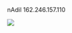 nAdil
162.246.157.110  

![](https://travis-ci.com/cmput401-fall2018/web-app-ci-cd-with-travis-ci-amalik2.svg?token=xJjZvyBEoyHCbmwNokpv&branch=master)